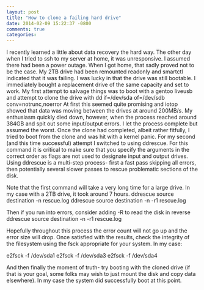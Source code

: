 ```yaml
---
layout: post
title: "How to clone a failing hard drive"
date: 2014-02-09 15:22:37 -0800
comments: true
categories: 
---
```

I recently learned a little about data recovery the hard way. The other day when I tried to ssh to my server at home, it was unresponsive. I assumed there had been a power outage. When I got home, that sadly proved not to be the case. My 2TB drive had been remounted readonly and smartctl indicated that it was failing. I was lucky in that the drive was still bootable. I immediately bought a replacement drive of the same capacity and set to work. My first attempt to salvage things was to boot with a gentoo liveusb and attempt to clone the drive with dd if=/dev/sda of=/dev/sdb conv=notrunc,noerror  At first this seemed quite promising and iotop showed that data was moving between the drives at around 200MB/s. My enthusiasm quickly died down, however, when the process reached around 384GB and spit out some input/output errors. I let the process complete but assumed the worst. Once the clone had completed, albeit rather fitfully, I tried to boot from the clone and was hit with a kernel panic. For my second (and this time successful) attempt I switched to using ddrescue. For this command it is critical to make sure that you specify the arguments in the correct order as flags are not used to designate input and output drives. Using ddrescue is a multi-step process- first a fast pass skipping all errors, then potentially several slower passes to rescue problematic sections of the disk. 

Note that the first command will take a very long time for a large drive. In my case with a 2TB drive, it took around 7 hours.
ddrescue source destination -n rescue.log
ddrescue source destination -n -r1 rescue.log

Then if you run into errors, consider adding -R to read the disk in reverse
ddrescue source destination -n -r1 rescue.log

Hopefully throughout this process the error count will not go up and the error size will drop. Once satisfied with the results, check the integrity of the filesystem using the fsck appropriate for your system. In my case:

e2fsck -f /dev/sda1
e2fsck -f /dev/sda3
e2fsck -f /dev/sda4

And then finally the moment of truth- try booting with the cloned drive (if that is your goal, some folks may wish to just mount the disk and copy data elsewhere). In my case the system did successfully boot at this point.
